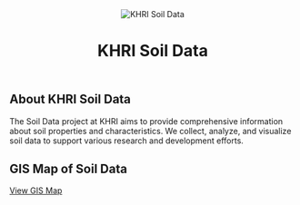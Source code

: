 <!DOCTYPE html>
<html lang="en">
<head>
    <meta charset="UTF-8">
    <meta name="viewport" content="width=device-width, initial-scale=1.0">
    <title>KHRI Soil Data</title>
    <link rel="stylesheet" href="styles.css">
</head>
<body>

<header>
    <div class="container">
        <img src="khri_logo.png" alt="KHRI Soil Data">
        <h1>KHRI Soil Data</h1>
    </div>
</header>

<main>
    <div class="container">
        <section id="about">
            <h2>About KHRI Soil Data</h2>
            <p>The Soil Data project at KHRI aims to provide comprehensive information about soil properties and characteristics. We collect, analyze, and visualize soil data to support various research and development efforts.</p>
        </section>
        <section id="gis-map">
            <h2>GIS Map of Soil Data</h2>
            <a href="#" id="gis-link">View GIS Map</a>
        </section>
    </div>
</main>

<script src="script.js"></script>
</body>
</html>
